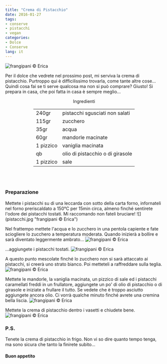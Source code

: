 ```yaml
---
title: "Crema di Pistacchio"
date: 2016-01-27
tags:
- conserve
- pistacchi
- vegan
categories:
- Dolce
- Conserve
lang: it
---
```

![](header.jpg "frangipani © Erica")

Per il dolce che vedrete nel prossimo post, mi serviva la crema di pistacchio. Purtroppo qui è difficilissimo trovarla, come tante altre cose... Quindi cosa fai se ti serve qualcosa ma non si può comprare? Giusto! Si prepara in casa, che poi fatta in casa è sempre meglio...


<div id="wrapper" style="text-align: center">
  <div id="yourdiv" style="display: inline-block;">
    <div class="ingredients">
      <div class="ingredients-title">Ingredienti</div>
      <table>
        <tbody>
          </tr>
          <tr>
            <td>240gr</td>
            <td>pistacchi sgusciati non salati</td>
          </tr>
          <tr>
            <td>115gr</td>
            <td>zucchero</td>
          </tr>
          <tr>
            <td>35gr</td>
            <td>acqua</td>
          </tr>
          <tr>
            <td>60gr</td>
            <td>mandorle macinate</td>
          </tr>
          <tr>
            <td>1 pizzico</td>
            <td>vaniglia macinata</td>
          </tr>
          <tr>
            <td>qb</td>
            <td>olio di pistacchio o di girasole</td>
          </tr>
          <tr>
            <td>1 pizzico</td>
            <td>sale</td>
          </tr>
        </tbody>
      </table>
      <br></br>
    </div>
  </div>
</div>


<h3>
  <font color="grey">
    <i class="fa-solid fa-gears"></i>
  </font> Preparazione
</h3>
Mettete i pistacchi su di una leccarda con sotto della carta forno, infornateli nel forno preriscaldato a 150°C per 15min circa, almeno finché sentirete l'odore dei pistacchi tostati. Mi raccomando non fateli bruciare!
![](pistacchi.jpg "frangipani © Erica")

Nel frattempo mettete l'acqua e lo zucchero in una pentola capiente e fate sciogliere lo zucchero a temperatura moderata. Quando inizierà a bollire e sarà diventato leggermente ambrato...
![](caramello.jpg "frangipani © Erica")

...aggiungete i pistacchi tostati.
![](caramellare.jpg "frangipani © Erica")

A questo punto mescolate finché lo zucchero non si sarà attaccato ai pistacchi, si creerà uno strato bianco. Poi metteteli a raffreddare sulla teglia.
![](caramellati.jpg "frangipani © Erica")

Mettete le mandorle, la vaniglia macinata, un pizzico di sale ed i pistacchi caramellati freddi in un frullatore, aggiungete un po' di olio di pistacchio o di girasole e iniziate a frullare il tutto. Se vedete che è troppo asciutto aggiungete ancora olio. Ci vorrà qualche minuto finché avrete una cremina bella liscia.
![](crema.jpg "frangipani © Erica")

Mettete la crema di pistacchio dentro i vasetti e chiudete bene.
![](risultato.jpg "frangipani © Erica")


<h3>
  <font color="#FFCC00">
    <i class="fa-regular fa-lightbulb"></i>
  </font> P.S.
</h3>

Tenete la crema di pistacchio in frigo. Non vi so dire quanto tempo tenga, ma sono sicura che tanto la finirete subito...

<h4>Buon appetito
  <font color="red">
    <i class="fa-regular fa-face-smile"></i>
  </font>
</h4>
